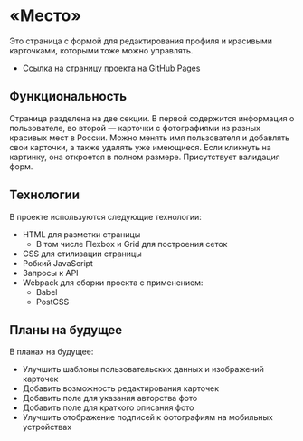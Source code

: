 # «Место»

Это страница с формой для редактирования профиля и красивыми карточками, которыми тоже можно управлять.

* [Ссылка на страницу проекта на GitHub Pages](http://ooohrayyy.github.io/mesto)

## Функциональность

Страница разделена на две секции. В первой содержится информация о пользователе, во второй — карточки с фотографиями из разных красивых мест в России. Можно менять имя пользователя и добавлять свои карточки, а также удалять уже имеющиеся. Если кликнуть на картинку, она откроется в полном размере. Присутствует валидация форм.

## Технологии

В проекте используются следующие технологии:

  - HTML для разметки страницы
    - В том числе Flexbox и Grid для построения сеток
  - CSS для стилизации страницы
  - Робкий JavaScript
  - Запросы к API
  - Webpack для сборки проекта с применением:
    - Babel
    - PostCSS

## Планы на будущее

В планах на будущее:

  - Улучшить шаблоны пользовательских данных и изображений карточек
  - Добавить возможность редактирования карточек
  - Добавить поле для указания авторства фото
  - Добавить поле для краткого описания фото
  - Улучшить отображение подписей к фотографиям на мобильных устройствах
